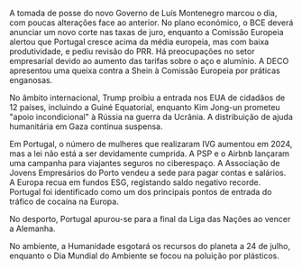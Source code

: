 A tomada de posse do novo Governo de Luís Montenegro marcou o dia, com poucas alterações face ao anterior. No plano económico, o BCE deverá anunciar um novo corte nas taxas de juro, enquanto a Comissão Europeia alertou que Portugal cresce acima da média europeia, mas com baixa produtividade, e pediu revisão do PRR. Há preocupações no setor empresarial devido ao aumento das tarifas sobre o aço e alumínio. A DECO apresentou uma queixa contra a Shein à Comissão Europeia por práticas enganosas.

No âmbito internacional, Trump proibiu a entrada nos EUA de cidadãos de 12 países, incluindo a Guiné Equatorial, enquanto Kim Jong-un prometeu "apoio incondicional" à Rússia na guerra da Ucrânia. A distribuição de ajuda humanitária em Gaza continua suspensa.

Em Portugal, o número de mulheres que realizaram IVG aumentou em 2024, mas a lei não está a ser devidamente cumprida. A PSP e o Airbnb lançaram uma campanha para viajantes seguros no ciberespaço. A Associação de Jovens Empresários do Porto vendeu a sede para pagar contas e salários. A Europa recua em fundos ESG, registando saldo negativo recorde. Portugal foi identificado como um dos principais pontos de entrada do tráfico de cocaína na Europa.

No desporto, Portugal apurou-se para a final da Liga das Nações ao vencer a Alemanha.

No ambiente, a Humanidade esgotará os recursos do planeta a 24 de julho, enquanto o Dia Mundial do Ambiente se focou na poluição por plásticos.